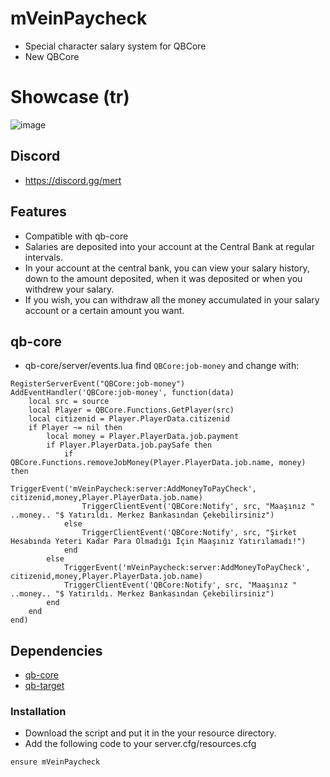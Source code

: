 # mVeinPaycheck
- Special character salary system for QBCore
- New QBCore

# Showcase (tr)
![image](https://github.com/mertvein/mVeinPaycheck/assets/79944577/bd44b5b2-65d5-4e98-be27-cf6bd6eca0f8)

## Discord
- https://discord.gg/mert

## Features
- Compatible with qb-core
- Salaries are deposited into your account at the Central Bank at regular intervals.
- In your account at the central bank, you can view your salary history, down to the amount deposited, when it was deposited or when you withdrew your salary.
- If you wish, you can withdraw all the money accumulated in your salary account or a certain amount you want.

## qb-core
- qb-core/server/events.lua find `QBCore:job-money` and change with:
```
RegisterServerEvent("QBCore:job-money")
AddEventHandler('QBCore:job-money', function(data)
	local src = source
	local Player = QBCore.Functions.GetPlayer(src)
	local citizenid = Player.PlayerData.citizenid
	if Player ~= nil then
		local money = Player.PlayerData.job.payment
		if Player.PlayerData.job.paySafe then
			if QBCore.Functions.removeJobMoney(Player.PlayerData.job.name, money) then
				TriggerEvent('mVeinPaycheck:server:AddMoneyToPayCheck', citizenid,money,Player.PlayerData.job.name)
				TriggerClientEvent('QBCore:Notify', src, "Maaşınız " ..money.. "$ Yatırıldı. Merkez Bankasından Çekebilirsiniz")
			else
				TriggerClientEvent('QBCore:Notify', src, "Şirket Hesabında Yeteri Kadar Para Olmadığı İçin Maaşınız Yatırılamadı!")
			end
		else
            TriggerEvent('mVeinPaycheck:server:AddMoneyToPayCheck', citizenid,money,Player.PlayerData.job.name)
			TriggerClientEvent('QBCore:Notify', src, "Maaşınız " ..money.. "$ Yatırıldı. Merkez Bankasından Çekebilirsiniz")
		end
	end
end)
```

## Dependencies
- [qb-core](https://github.com/qbcore-framework/qb-core)
- [qb-target](https://github.com/qbcore-framework/qb-target)

### Installation
- Download the script and put it in the your resource directory.
- Add the following code to your server.cfg/resources.cfg
```
ensure mVeinPaycheck
```
